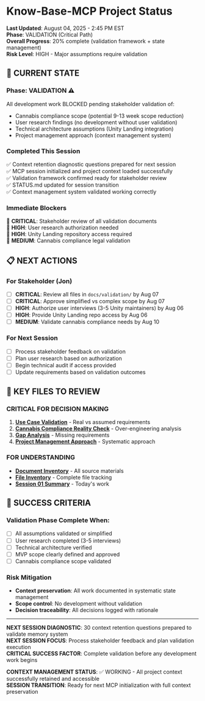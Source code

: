 # Know-Base-MCP Project Status

**Last Updated**: August 04, 2025 - 2:45 PM EST  
**Phase**: VALIDATION (Critical Path)  
**Overall Progress**: 20% complete (validation framework + state management)  
**Risk Level**: HIGH - Major assumptions require validation

## 🚨 CURRENT STATE

### **Phase**: VALIDATION ⚠️
All development work BLOCKED pending stakeholder validation of:
- Cannabis compliance scope (potential 9-13 week scope reduction)
- User research findings (no development without user validation)  
- Technical architecture assumptions (Unity Landing integration)
- Project management approach (context management system)

### **Completed This Session**
✅ Context retention diagnostic questions prepared for next session  
✅ MCP session initialized and project context loaded successfully  
✅ Validation framework confirmed ready for stakeholder review  
✅ STATUS.md updated for session transition  
✅ Context management system validated working correctly  

### **Immediate Blockers**
🔴 **CRITICAL**: Stakeholder review of all validation documents  
🔴 **HIGH**: User research authorization needed  
🔴 **HIGH**: Unity Landing repository access required  
🔴 **MEDIUM**: Cannabis compliance legal validation  

## 📋 NEXT ACTIONS

### **For Stakeholder (Jon)**
- [ ] **CRITICAL**: Review all files in `docs/validation/` by Aug 07
- [ ] **CRITICAL**: Approve simplified vs complex scope by Aug 07
- [ ] **HIGH**: Authorize user interviews (3-5 Unity maintainers) by Aug 06
- [ ] **HIGH**: Provide Unity Landing repo access by Aug 06
- [ ] **MEDIUM**: Validate cannabis compliance needs by Aug 10

### **For Next Session**
- [ ] Process stakeholder feedback on validation
- [ ] Plan user research based on authorization
- [ ] Begin technical audit if access provided
- [ ] Update requirements based on validation outcomes

## 📁 KEY FILES TO REVIEW

### **CRITICAL FOR DECISION MAKING**
1. **[Use Case Validation](docs/validation/use-case-validation.md)** - Real vs assumed requirements
2. **[Cannabis Compliance Reality Check](docs/validation/cannabis-compliance-validation.md)** - Over-engineering analysis  
3. **[Gap Analysis](docs/validation/gap-analysis.md)** - Missing requirements
4. **[Project Management Approach](docs/project-management/pm-strategy-research.md)** - Systematic approach

### **FOR UNDERSTANDING**
- **[Document Inventory](docs/validation/document-inventory-review.md)** - All source materials
- **[File Inventory](docs/files/file-inventory.md)** - Complete file tracking
- **[Session 01 Summary](docs/context/sessions/2025-08-04-session-01.md)** - Today's work

## 🎯 SUCCESS CRITERIA

### **Validation Phase Complete When:**
- [ ] All assumptions validated or simplified
- [ ] User research completed (3-5 interviews)
- [ ] Technical architecture verified
- [ ] MVP scope clearly defined and approved
- [ ] Cannabis compliance scope validated

### **Risk Mitigation**
- **Context preservation**: All work documented in systematic state management
- **Scope control**: No development without validation
- **Decision traceability**: All decisions logged with rationale

---

**NEXT SESSION DIAGNOSTIC**: 30 context retention questions prepared to validate memory system  
**NEXT SESSION FOCUS**: Process stakeholder feedback and plan validation execution  
**CRITICAL SUCCESS FACTOR**: Complete validation before any development work begins

**CONTEXT MANAGEMENT STATUS**: ✅ WORKING - All project context successfully retained and accessible  
**SESSION TRANSITION**: Ready for next MCP initialization with full context preservation

